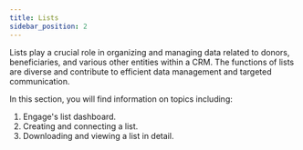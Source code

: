 ```yaml
---
title: Lists
sidebar_position: 2
---
```


Lists play a crucial role in organizing and managing data related to donors, beneficiaries, and various other entities within a CRM. The functions of lists are diverse and contribute to efficient data management and targeted communication.

In this section, you will find information on topics including:

1. Engage's list dashboard.
2. Creating and connecting a list.
3. Downloading and viewing a list in detail.
